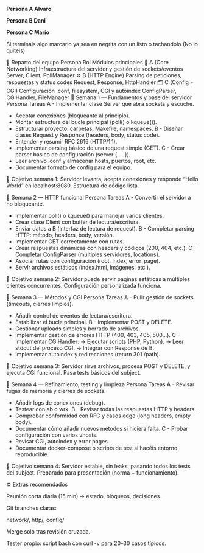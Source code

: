 **Persona A Alvaro**

**Persona B Dani**

**Persona C Mario**

Si terminais algo marcarlo ya sea en negrita con un listo o tachandolo (No lo quiteis)

👥 Reparto del equipo
Persona	Rol	Módulos principales
🧠 A (Core Networking)	Infraestructura del servidor y gestión de sockets/eventos	Server, Client, PollManager
⚙️ B (HTTP Engine)	Parsing de peticiones, respuestas y status codes	Request, Response, HttpHandler
🗂️ C (Config + CGI)	Configuración .conf, filesystem, CGI y autoindex	ConfigParser, CGIHandler, FileManager
📆 Semana 1 — Fundamentos y base del servidor
Persona	Tareas
A	- Implementar clase Server que abra sockets y escuche.
- Aceptar conexiones (bloqueante al principio).
- Montar estructura del bucle principal (poll() o kqueue()).
- Estructurar proyecto: carpetas, Makefile, namespaces.
B	- Diseñar clases Request y Response (headers, body, status code).
- Entender y resumir RFC 2616 (HTTP/1.1).
- Implementar parsing básico de una request simple (GET).
C	- Crear parser básico de configuración (server { ... }).
- Leer archivo .conf y almacenar hosts, puertos, root, etc.
- Documentar formato de config para el equipo.

🎯 Objetivo semana 1:
Servidor levanta, acepta conexiones y responde “Hello World” en localhost:8080.
Estructura de código lista.

📆 Semana 2 — HTTP funcional
Persona	Tareas
A	- Convertir el servidor a no bloqueante.
- Implementar poll() o kqueue() para manejar varios clientes.
- Crear clase Client con buffer de lectura/escritura.
- Enviar datos a B (interfaz de lectura de request).
B	- Completar parsing HTTP: método, headers, body, versión.
- Implementar GET correctamente con rutas.
- Crear respuestas dinámicas con headers y códigos (200, 404, etc.).
C	- Completar ConfigParser (múltiples servidores, locations).
- Asociar rutas con configuración (root, index, error_page).
- Servir archivos estáticos (index.html, imágenes, etc.).

🎯 Objetivo semana 2:
Servidor puede servir páginas estáticas a múltiples clientes concurrentes.
Configuración personalizada funciona.

📆 Semana 3 — Métodos y CGI
Persona	Tareas
A	- Pulir gestión de sockets (timeouts, cierres limpios).
- Añadir control de eventos de lectura/escritura.
- Estabilizar el bucle principal.
B	- Implementar POST y DELETE.
- Gestionar uploads simples y borrado de archivos.
- Implementar gestión de errores HTTP (400, 403, 405, 500...).
C	- Implementar CGIHandler:
→ Ejecutar scripts (PHP, Python).
→ Leer stdout del proceso CGI.
→ Integrar con Response de B.
- Implementar autoindex y redirecciones (return 301 /path).

🎯 Objetivo semana 3:
Servidor sirve archivos, procesa POST y DELETE, y ejecuta CGI funcional.
Pasa tests básicos del subject.

📆 Semana 4 — Refinamiento, testing y limpieza
Persona	Tareas
A	- Revisar fugas de memoria y cierres de sockets.
- Añadir logs de conexiones (debug).
- Testear con ab o wrk.
B	- Revisar todas las respuestas HTTP y headers.
- Comprobar conformidad con RFC y casos edge (long headers, empty body).
- Documentar cómo añadir nuevos métodos si hiciera falta.
C	- Probar configuración con varios vhosts.
- Revisar CGI, autoindex y error pages.
- Documentar docker-compose o scripts de test si hacéis entorno reproducible.

🎯 Objetivo semana 4:
Servidor estable, sin leaks, pasando todos los tests del subject.
Preparado para presentación (norma + funcionamiento).

⚙️ Extras recomendados

Reunión corta diaria (15 min) → estado, bloqueos, decisiones.

Git branches claras:

network/, http/, config/

Merge solo tras revisión cruzada.

Tester propio: script bash con curl -v para 20–30 casos típicos.

